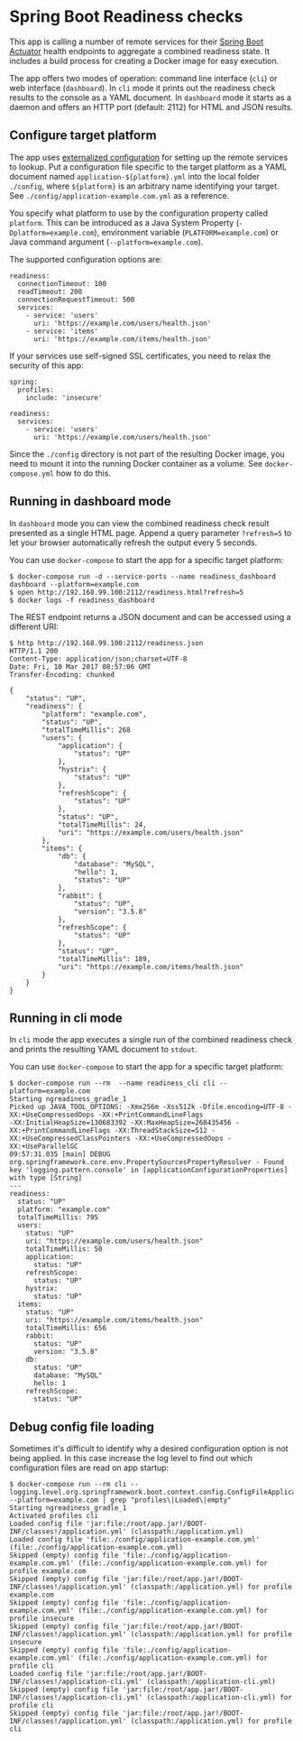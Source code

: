 # Spring Boot Readiness checks

This app is calling a number of remote services for their [Spring Boot Actuator](http://docs.spring.io/spring-boot/docs/current/reference/html/production-ready.html) health endpoints
to aggregate a combined readiness state. It includes a build process for creating a Docker image for easy execution.

The app offers two modes of operation: command line interface (`cli`) or web interface (`dashboard`).
In `cli` mode it prints out the readiness check results to the console as a YAML document.
In `dashboard` mode it starts as a daemon and offers an HTTP port (default: 2112) for HTML and JSON results.

## Configure target platform

The app uses [externalized configuration](http://docs.spring.io/spring-boot/docs/current/reference/html/boot-features-external-config.html) for setting up the remote services to lookup.
Put a configuration file specific to the target platform as a YAML document named `application-${platform}.yml` into the local folder `./config`,
where `${platform}` is an arbitrary name identifying your target. See `./config/application-example.com.yml` as a reference.

You specify what platform to use by the configuration property called `platform`. 
This can be introduced as a Java System Property (`-Dplatform=example.com`), 
environment variable (`PLATFORM=example.com`) or Java command argument (`--platform=example.com`).

The supported configuration options are:

```
readiness:
  connectionTimeout: 100
  readTimeout: 200
  connectionRequestTimeout: 500
  services:
    - service: 'users'
      uri: 'https://example.com/users/health.json'
    - service: 'items'
      uri: 'https://example.com/items/health.json'
```

If your services use self-signed SSL certificates, you need to relax the security of this app:

```
spring:
  profiles:
    include: 'insecure'

readiness:
  services:
    - service: 'users'
      uri: 'https://example.com/users/health.json'
```

Since the `./config` directory is not part of the resulting Docker image, you need to mount it
into the running Docker container as a volume. See `docker-compose.yml` how to do this.

## Running in dashboard mode

In `dashboard` mode you can view the combined readiness check result presented as a single HTML page.
Append a query parameter `?refresh=5` to let your browser automatically refresh the output every 5 seconds.

You can use `docker-compose` to start the app for a specific target platform:

```
$ docker-compose run -d --service-ports --name readiness_dashboard dashboard --platform=example.com
$ open http://192.168.99.100:2112/readiness.html?refresh=5
$ docker logs -f readiness_dashboard
```

The REST endpoint returns a JSON document and can be accessed using a different URI:

```
$ http http://192.168.99.100:2112/readiness.json
HTTP/1.1 200 
Content-Type: application/json;charset=UTF-8
Date: Fri, 10 Mar 2017 08:57:06 GMT
Transfer-Encoding: chunked

{
    "status": "UP",
    "readiness": {
        "platform": "example.com", 
        "status": "UP", 
        "totalTimeMillis": 268
        "users": {
            "application": {
                "status": "UP"
            }, 
            "hystrix": {
                "status": "UP"
            }, 
            "refreshScope": {
                "status": "UP"
            }, 
            "status": "UP", 
            "totalTimeMillis": 24, 
            "uri": "https://example.com/users/health.json"
        }, 
        "items": {
            "db": {
                "database": "MySQL", 
                "hello": 1, 
                "status": "UP"
            }, 
            "rabbit": {
                "status": "UP", 
                "version": "3.5.8"
            }, 
            "refreshScope": {
                "status": "UP"
            }, 
            "status": "UP", 
            "totalTimeMillis": 189, 
            "uri": "https://example.com/items/health.json"
        }
    }
}
```

## Running in cli mode

In `cli` mode the app executes a single run of the combined readiness check 
and prints the resulting YAML document to `stdout`.

You can use `docker-compose` to start the app for a specific target platform:

```
$ docker-compose run --rm  --name readiness_cli cli --platform=example.com
Starting ngreadiness_gradle_1
Picked up JAVA_TOOL_OPTIONS: -Xmx256m -Xss512k -Dfile.encoding=UTF-8 -XX:+UseCompressedOops -XX:+PrintCommandLineFlags
-XX:InitialHeapSize=130683392 -XX:MaxHeapSize=268435456 -XX:+PrintCommandLineFlags -XX:ThreadStackSize=512 -XX:+UseCompressedClassPointers -XX:+UseCompressedOops -XX:+UseParallelGC
09:57:31.035 [main] DEBUG org.springframework.core.env.PropertySourcesPropertyResolver - Found key 'logging.pattern.console' in [applicationConfigurationProperties] with type [String]
---
readiness:
  status: "UP"
  platform: "example.com"
  totalTimeMillis: 795
  users:
    status: "UP"
    uri: "https://example.com/users/health.json"
    totalTimeMillis: 50
    application:
      status: "UP"
    refreshScope:
      status: "UP"
    hystrix:
      status: "UP"
  items:
    status: "UP"
    uri: "https://example.com/items/health.json"
    totalTimeMillis: 656
    rabbit:
      status: "UP"
      version: "3.5.8"
    db:
      status: "UP"
      database: "MySQL"
      hello: 1
    refreshScope:
      status: "UP"
```

## Debug config file loading

Sometimes it's difficult to identify why a desired configuration option is not being applied. 
In this case increase the log level to find out which configuration files are read on app startup: 

```
$ docker-compose run --rm cli --logging.level.org.springframework.boot.context.config.ConfigFileApplicationListener=TRACE --platform=example.com | grep "profiles\|Loaded\|empty"
Starting ngreadiness_gradle_1
Activated profiles cli
Loaded config file 'jar:file:/root/app.jar!/BOOT-INF/classes!/application.yml' (classpath:/application.yml)
Loaded config file 'file:./config/application-example.com.yml' (file:./config/application-example.com.yml)
Skipped (empty) config file 'file:./config/application-example.com.yml' (file:./config/application-example.com.yml) for profile example.com
Skipped (empty) config file 'jar:file:/root/app.jar!/BOOT-INF/classes!/application.yml' (classpath:/application.yml) for profile example.com
Skipped (empty) config file 'file:./config/application-example.com.yml' (file:./config/application-example.com.yml) for profile insecure
Skipped (empty) config file 'jar:file:/root/app.jar!/BOOT-INF/classes!/application.yml' (classpath:/application.yml) for profile insecure
Skipped (empty) config file 'file:./config/application-example.com.yml' (file:./config/application-example.com.yml) for profile cli
Loaded config file 'jar:file:/root/app.jar!/BOOT-INF/classes!/application-cli.yml' (classpath:/application-cli.yml)
Skipped (empty) config file 'jar:file:/root/app.jar!/BOOT-INF/classes!/application-cli.yml' (classpath:/application-cli.yml) for profile cli
Skipped (empty) config file 'jar:file:/root/app.jar!/BOOT-INF/classes!/application.yml' (classpath:/application.yml) for profile cli
```

